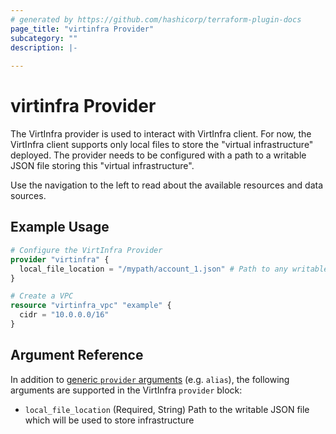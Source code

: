 ```yaml
---
# generated by https://github.com/hashicorp/terraform-plugin-docs
page_title: "virtinfra Provider"
subcategory: ""
description: |-
  
---
```


# virtinfra Provider

The VirtInfra provider is used to interact with VirtInfra client. For now, the VirtInfra client supports
only local files to store the "virtual infrastructure" deployed. The provider needs to be configured with
a path to a writable JSON file storing this "virtual infrastructure".

Use the navigation to the left to read about the available resources and data sources.

## Example Usage

```terraform
# Configure the VirtInfra Provider
provider "virtinfra" {
  local_file_location = "/mypath/account_1.json" # Path to any writable JSON file to store infrastructure
}

# Create a VPC
resource "virtinfra_vpc" "example" {
  cidr = "10.0.0.0/16"
}
```

## Argument Reference

In addition to [generic `provider` arguments](https://www.terraform.io/docs/configuration/providers.html)
(e.g. `alias`), the following arguments are supported in the VirtInfra
 `provider` block:

* `local_file_location` (Required, String) Path to the writable JSON file which will be used to store infrastructure 
